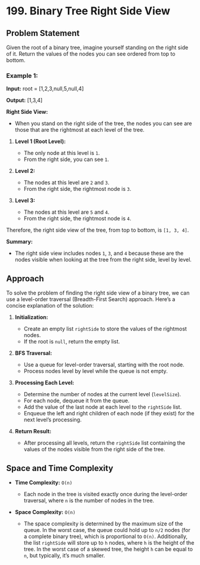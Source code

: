 # 199. Binary Tree Right Side View

## Problem Statement

Given the root of a binary tree, imagine yourself standing on the right side of it. Return the values of the nodes you can see ordered from top to bottom.

### Example 1:

**Input:**
root = [1,2,3,null,5,null,4]

**Output:**
[1,3,4]


**Right Side View:**
- When you stand on the right side of the tree, the nodes you can see are those that are the rightmost at each level of the tree.

1. **Level 1 (Root Level):**
   - The only node at this level is `1`. 
   - From the right side, you can see `1`.

2. **Level 2:**
   - The nodes at this level are `2` and `3`.
   - From the right side, the rightmost node is `3`.

3. **Level 3:**
   - The nodes at this level are `5` and `4`.
   - From the right side, the rightmost node is `4`.

Therefore, the right side view of the tree, from top to bottom, is `[1, 3, 4]`.

**Summary:**
- The right side view includes nodes `1`, `3`, and `4` because these are the nodes visible when looking at the tree from the right side, level by level.



## Approach

To solve the problem of finding the right side view of a binary tree, we can use a level-order traversal (Breadth-First Search) approach. Here’s a concise explanation of the solution:

1. **Initialization:**
   - Create an empty list `rightSide` to store the values of the rightmost nodes.
   - If the root is `null`, return the empty list.

2. **BFS Traversal:**
   - Use a queue for level-order traversal, starting with the root node.
   - Process nodes level by level while the queue is not empty.

3. **Processing Each Level:**
   - Determine the number of nodes at the current level (`levelSize`).
   - For each node, dequeue it from the queue.
   - Add the value of the last node at each level to the `rightSide` list.
   - Enqueue the left and right children of each node (if they exist) for the next level’s processing.

4. **Return Result:**
   - After processing all levels, return the `rightSide` list containing the values of the nodes visible from the right side of the tree.

## Space and Time Complexity

- **Time Complexity:** `O(n)`
  - Each node in the tree is visited exactly once during the level-order traversal, where `n` is the number of nodes in the tree.

- **Space Complexity:** `O(n)`
  - The space complexity is determined by the maximum size of the queue. In the worst case, the queue could hold up to `n/2` nodes (for a complete binary tree), which is proportional to `O(n)`. Additionally, the list `rightSide` will store up to `h` nodes, where `h` is the height of the tree. In the worst case of a skewed tree, the height `h` can be equal to `n`, but typically, it’s much smaller.


